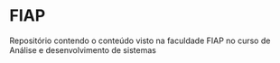 # FIAP
Repositório contendo o conteúdo visto na faculdade FIAP no curso de Análise e desenvolvimento de sistemas
